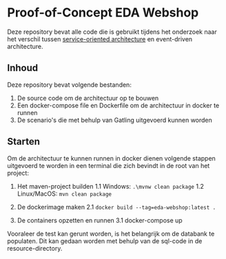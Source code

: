 # Proof-of-Concept EDA Webshop

Deze repository bevat alle code die is gebruikt tijdens het onderzoek naar het verschil tussen [service-oriented architecture](https://github.com/JoranVanBelle/SOA_webshop) en event-driven architecture.

## Inhoud

Deze repository bevat volgende bestanden:
  1. De source code om de architectuur op te bouwen
  2. Een docker-compose file en Dockerfile om de architectuur in docker te runnen
  3. De scenario's die met behulp van Gatling uitgevoerd kunnen worden

## Starten

Om de architectuur te kunnen runnen in docker dienen volgende stappen uitgevoerd te worden in een terminal die zich bevindt in de root van het project:
  1. Het maven-project builden
    1.1 Windows: ``.\mvnw clean package``
    1.2 Linux/MacOS: ``mvn clean package``
  
  2. De dockerimage maken
    2.1 ``docker build --tag=eda-webshop:latest .``
  
  3. De containers opzetten en runnen
    3.1 docker-compose up

Vooraleer de test kan gerunt worden, is het belangrijk om de databank te populaten. Dit kan gedaan worden met behulp van de sql-code in de resource-directory.
